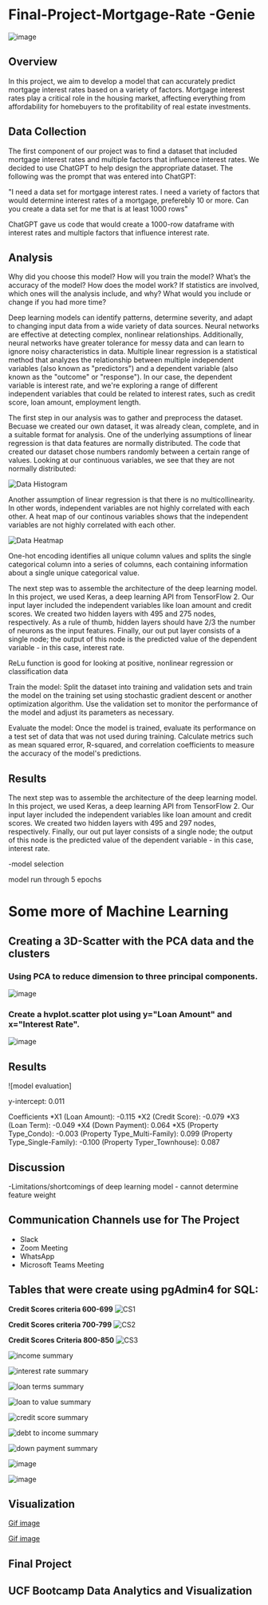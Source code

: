 # Final-Project-Mortgage-Rate -Genie
 ![image](https://user-images.githubusercontent.com/112348240/222618055-59e1b13b-2416-44a8-aec8-f72cd7ed904c.png)

## Overview

In this project, we aim to develop a model that can accurately predict mortgage interest rates based on a variety of factors. Mortgage interest rates play a critical role in the housing market, affecting everything from affordability for homebuyers to the profitability of real estate investments. 

## Data Collection
The first component of our project was to find a dataset that included mortgage interest rates and multiple factors that influence interest rates. We decided to use ChatGPT to help design the appropriate dataset. The following was the prompt that was entered into ChatGPT:

"I need a data set for mortgage interest rates. I need a variety of factors that would determine interest rates of a mortgage, preferebly 10 or more. Can you create a data set for me that is at least 1000 rows"

ChatGPT gave us code that would create a 1000-row dataframe with interest rates and multiple factors that influence interest rate. 

 ## Analysis
 
Why did you choose this model?
How will you train the model?
What’s the accuracy of the model?
How does the model work?
If statistics are involved, which ones will the analysis include, and why?
What would you include or change if you had more time?
 

Deep learning models can identify patterns, determine severity, and adapt to changing input data from a wide variety of data sources. Neural networks are effective at detecting complex, nonlinear relationships. Additionally, neural networks have greater tolerance for messy data and can learn to ignore noisy characteristics in data. 
Multiple linear regression is a statistical method that analyzes the relationship between multiple independent variables (also known as "predictors") and a dependent variable (also known as the "outcome" or "response"). In our case, the dependent variable is interest rate, and we're exploring a range of different independent variables that could be related to interest rates, such as credit score, loan amount, employment length.
 
The first step in our analysis was to gather and preprocess the dataset. Becuase we created our own dataset, it was already clean, complete, and in a suitable format for analysis.  One of the underlying assumptions of linear regression is that data features are normally distributed. The code that created our dataset chose numbers randomly between a certain range of values. Looking at our continuous variables, we see that they are not normally distributed:

![Data Histogram](https://github.com/gasconma1960/Final-Project-Mortgage-Rate-Genie/blob/Christy/data_histogram.png)

Another assumption of linear regression is that there is no multicollinearity. In other words, independent variables are not highly correlated with each other. A heat map of our continous variables shows that the independent variables are not highly correlated with each other.

![Data Heatmap](https://github.com/gasconma1960/Final-Project-Mortgage-Rate-Genie/blob/Christy/data_heatmap.png)

One-hot encoding identifies all unique column values and splits the single categorical column into a series of columns, each containing information about a single unique categorical value.

The next step was to assemble the architecture of the deep learning model. In this project, we used Keras, a deep learning API from TensorFlow 2. Our input layer included the independent variables like loan amount and credit scores. We created two hidden layers with 495 and 275 nodes, respectively. As a rule of thumb, hidden layers should have 2/3 the number of neurons as the input features. Finally, our out put layer consists of a single node; the output of this node is the predicted value of the dependent variable - in this case, interest rate. 


ReLu function is good for looking at positive, nonlinear regression or classification data

Train the model: Split the dataset into training and validation sets and train the model on the training set using stochastic gradient descent or another optimization algorithm. Use the validation set to monitor the performance of the model and adjust its parameters as necessary.

Evaluate the model: Once the model is trained, evaluate its performance on a test set of data that was not used during training. Calculate metrics such as mean squared error, R-squared, and correlation coefficients to measure the accuracy of the model's predictions.
 
 ## Results








The next step was to assemble the architecture of the deep learning model. In this project, we used Keras, a deep learning API from TensorFlow 2. Our input layer included the independent variables like loan amount and credit scores. We created two hidden layers with 495 and 297 nodes, respectively.  Finally, our out put layer consists of a single node; the output of this node is the predicted value of the dependent variable - in this case, interest rate. 

-model selection

model run through 5 epochs

 # **Some more of Machine Learning**
  ## Creating a 3D-Scatter with the PCA data and the clusters
  ### Using PCA to reduce dimension to three principal components.
 ![image](https://user-images.githubusercontent.com/112348240/223311768-ec353c36-00c8-4d3d-9d80-0142fa42acc5.png)

  ### Create a hvplot.scatter plot using y="Loan Amount" and x="Interest Rate".
 ![image](https://user-images.githubusercontent.com/112348240/223312125-666ed200-f12f-4b0a-b7a7-9938fb66585d.png)

## Results
![model evaluation]

y-intercept: 0.011

Coefficients
*X1 (Loan Amount): -0.115
*X2 (Credit Score): -0.079
*X3 (Loan Term): -0.049
*X4 (Down Payment): 0.064
*X5 (Property Type_Condo): -0.003
    (Property Type_Multi-Family): 0.099
    (Property Type_Single-Family): -0.100
    (Property Typer_Townhouse): 0.087

## Discussion
-Limitations/shortcomings of deep learning model - cannot determine feature weight

## **Communication Channels use for The Project**
- Slack
- Zoom Meeting
- WhatsApp
- Microsoft Teams Meeting

## **Tables that were create using pgAdmin4 for SQL:**

**Credit Scores criteria 600-699**
![CS1](https://user-images.githubusercontent.com/112505962/223245228-70c80f0a-66bf-4d36-afe6-ee27eca1664b.png)

**Credit Scores criteria 700-799**
![CS2](https://user-images.githubusercontent.com/112505962/223245103-598d8673-8a05-4dc2-85b4-fe84c53304e2.png)

**Credit Scores Criteria 800-850**
![CS3](https://user-images.githubusercontent.com/112505962/223245489-7e34ba75-4764-4c77-85e4-a6d33a2fe3b5.png)


![income summary](https://user-images.githubusercontent.com/112505962/223245874-ac3c3e05-032b-4740-8602-29108c9c9013.png)


![interest rate summary](https://user-images.githubusercontent.com/112505962/223245958-9699877a-a6ec-488e-8085-c560f4bb4947.png)


![loan terms summary](https://user-images.githubusercontent.com/112505962/223246067-ab3870a2-d0d8-4f53-a722-b2842a905d88.png)


![loan to value summary](https://user-images.githubusercontent.com/112505962/223246206-ec4b99af-6ee9-4641-8f5e-fa0187a81fca.png)


![credit score summary](https://user-images.githubusercontent.com/112505962/223246271-a6e0be32-36b5-4289-b934-e8b8384575bd.png)


![debt to income summary](https://user-images.githubusercontent.com/112505962/223246392-474e6d73-520c-4a6e-a7e0-6ddb81087c06.png)


![down payment summary](https://user-images.githubusercontent.com/112505962/223246491-9395ea03-1d37-4281-8218-ef9cbb23be6e.png)



![image](https://user-images.githubusercontent.com/112505962/223301247-13e337eb-1a77-4081-b6cf-5b72a3988893.png)

 
 ![image](https://user-images.githubusercontent.com/112348240/222617620-6986d9bc-d574-4d47-aefb-63b4b772277c.png)
 
 ## Visualization
 
 [Gif image](https://media.giphy.com/media/v1.Y2lkPTc5MGI3NjExMmExNmVkYzg3MDFhNzkxMGNmODM1ZGE1NDk1NTA4MTYyNWJmMDZhOCZjdD1n/QmNuYxDZgxXAEobjLZ/giphy.gif)
 
 [Gif image](https://media.giphy.com/media/v1.Y2lkPTc5MGI3NjExZWM5Y2VlOTkzZTU0NTZlN2VjNzRkNWM5NDYzNGM1ZWEyZTlmZjk2NyZjdD1n/1WSdNroJ9bS4YduyU1/giphy.gif)
 
 ## **Final Project**
 
 ## **UCF Bootcamp Data Analytics and Visualization**

